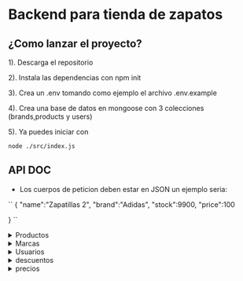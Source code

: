 
# Backend para tienda de zapatos

## ¿Como lanzar el proyecto?

1). Descarga el repositorio

2). Instala las dependencias con npm init

3). Crea un .env tomando como ejemplo el archivo .env.example

4). Crea una base de datos en mongoose con 3 colecciones (brands,products y users)

5). Ya puedes iniciar con

``node ./src/index.js``

## API DOC

* Los cuerpos de peticion deben estar en JSON un ejemplo seria:

`` 
{
    "name":"Zapatillas 2",
    "brand":"Adidas",
    "stock":9900,
    "price":100
    
}
``

<details>
<summary> Productos </summary>

para el manejo de los Productos hacemos peticiones a la ruta http://localhost:3000/products

**GET**: Para obtener a todos los productos (No es necesario ningun parametro)

**PUT**: Para crear un nuevo producto

cuerpo de la peticion:

| Nombre  | Tipo | Ejemplo | Descripcion |
| ------------- | ------------- | ------------- |------------- |
| name  | String  | Zapatilla 1  | Nombre del producto  |
| brand  | String  | Adidas  | Nombre de la marca (No importan las mayusculas), esta debe existir en la base de datos  |
| stock  | Numero positivo | 900  | Cantidad del producto, debe ser mayor a 0 para mostrarse |
| price  | Numero positivo | 250000  | Precio del producto  |

**DELETE**: Para eliminar un producto

| Nombre  | Tipo | Ejemplo | Descripcion |
| ------------- | ------------- | ------------- |------------- |
| id  | id de producto  | 6616cf0237e8d08eef5c5d13 | ID del producto, se puede obtener con la funcion GET  |

para actualizar los Productos hacemos peticiones a la ruta http://localhost:3000/updateProducts

**PUT**: Para actualizar un producto 

cuerpo de la peticion:

| Nombre  | Tipo | Ejemplo | Descripcion |
| ------------- | ------------- | ------------- |------------- |
| id  | id de producto  | 6616cf0237e8d08eef5c5d13 | ID del producto, se puede obtener con la funcion GET  |
| name  | String (Opcional)  | Zapatilla 1  | Nuevo nombre del producto  |
| brand  | String (Opcional) | Adidas  | Nuevo nombre de la marca (No importan las mayusculas), esta debe existir en la base de datos  |
| stock  | Numero positivo (Opcional) | 900  | Nueva cantidad del producto, debe ser mayor a 0 para mostrarse |
| price  | Numero positivo (Opcional) | 250000  | Nuevo precio del producto  |

</details>


<details>
<summary> Marcas </summary>

para el manejo de las marcas hacemos peticiones a la ruta http://localhost:3000/brands

**GET**: Para obtener a todos las marcas (No es necesario ningun parametro)

**PUT**: Para crear una nueva marcas

cuerpo de la peticion:

| Nombre  | Tipo | Ejemplo | Descripcion |
| ------------- | ------------- | ------------- |------------- |
| name  | String  | Ardidas  | Nombre de la marca  |


**DELETE**: Para eliminar una marca

| Nombre  | Tipo | Ejemplo | Descripcion |
| ------------- | ------------- | ------------- |------------- |
| id  | id de la marca  | 6616cf0237e8d08eef5c5d13 | ID de la marca, se puede obtener con la funcion GET  |


</details>

<details>
<summary> Usuarios </summary>

para el manejo de las usuarios hacemos peticiones a la ruta http://localhost:3000/users

**GET**: Para obtener a todos los usuarios (No es necesario ningun parametro)

**PUT**: Para crear un nuevo usuario

cuerpo de la peticion:

| Nombre  | Tipo | Ejemplo | Descripcion |
| ------------- | ------------- | ------------- |------------- |
| name  | String  | santiago Valderrama  | Nombre del usuario  |
| email  | String (email)  | savalderrama@unal.edu.co  | Email del usuario  |


**DELETE**: Para eliminar un usuario

| Nombre  | Tipo | Ejemplo | Descripcion |
| ------------- | ------------- | ------------- |------------- |
| id  | id del usuario  | 6616cf0237e8d08eef5c5d13 | ID del usuario, se puede obtener con la funcion GET  |


</details>

<details>
<summary> descuentos </summary>

para el manejo de los descuentos hacemos peticiones a la ruta http://localhost:3000/discounts

**GET**: Para obtener todos los descuentos de un usuario 

| Nombre  | Tipo | Ejemplo | Descripcion |
| ------------- | ------------- | ------------- |------------- |
| email  | String (email)  | savalderrama@unal.edu.co  | Email del usuario  |

**PUT**: Para crear un nuevo descuento o actualizar a un usuario sobre una marca

cuerpo de la peticion:

| Nombre  | Tipo | Ejemplo | Descripcion |
| ------------- | ------------- | ------------- |------------- |

| email  | String (email)  | savalderrama@unal.edu.co  | Email del usuario  |
| id  | Id de la marca  | 6616cf0237e8d08eef5c5d13  | ID de la marca a aplicar el descuento  |
| discount  | Numero entre 0 y 100  | 12  | % de descuento que va a tener el usuario sobre la marca  |

**DELETE**: Para eliminar un descuento

| Nombre  | Tipo | Ejemplo | Descripcion |
| ------------- | ------------- | ------------- |------------- |
| email  | email del usuario  | savalderrama@unal.edu.co | Email del usuario  |
| id  | id de la marca  | 6616cf0237e8d08eef5c5d13 | ID de la marca a aplicar el descuento |


</details>

<details>
<summary> precios </summary>

para obtener los precios a un producto hacemos peticiones a la ruta http://localhost:3000/prices/{id_del_usuario}/{nombre_del_producto}

**GET**: Obtiene el precio para un producto aplicando descuentos del cliente

ejemplo:

    localhost:3000/prices/6616d09b894f0d0f80c51d28/Zapatillas 1

</details>